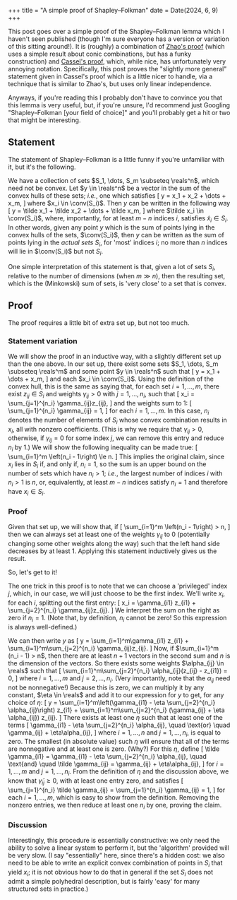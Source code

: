 +++
title = "A simple proof of Shapley–Folkman"
date = Date(2024, 6, 9)
+++

This post goes over a simple proof of the Shapley–Folkman lemma which I
haven't seen published (though I'm sure everyone has a version or variation of
this sitting around!). It is (roughly) a combination of [Zhao's
proof](https://link.springer.com/article/10.1007/BF01212924) (which uses a
simple result about conic combinations, but has a funky construction) and
[Cassel's
proof](https://www.cambridge.org/core/journals/mathematical-proceedings-of-the-cambridge-philosophical-society/article/abs/measures-of-the-nonconvexity-of-sets-and-the-shapleyfolkmanstarr-theorem/CC6968E282DB5EB24BD6F7400EA2C2A4),
which, while nice, has unfortunately very annoying notation. Specifically, this
post proves the "slightly more general" statement given in Cassel's proof which
is a little nicer to handle, via a technique that is similar to Zhao's, but
uses only linear independence.

Anyways, if you're reading this I probably don't have to convince you
that this lemma is very useful, but, if you're unsure, I'd recommend just
Googling "Shapley–Folkman [your field of choice]" and you'll probably
get a hit or two that might be interesting.

## Statement
The statement of Shapley–Folkman is a little funny if you're unfamiliar with
it, but it's the following.

We have a collection of sets $S_1, \dots, S_m \subseteq \reals^n$, which need
not be convex. Let $y \in \reals^n$ be a vector in the sum of the convex hulls
of these sets; *i.e.*, one which satisfies
\[
    y = x_1 + x_2 + \dots + x_m,
\]
where $x_i \in \conv(S_i)$. Then $y$ can be written in the following way
\[
    y = \tilde x_1 + \tilde x_2 + \dots + \tilde x_m,
\]
where $\tilde x_i \in \conv(S_i)$, where, importantly, for at least $m-n$
indices $i$, satisfies $\tilde x_i \in S_i$. In other words, given any point
$y$ which is the sum of points lying in the convex hulls of the sets,
$\conv(S_i)$, then $y$ can be written as the sum of points lying in the *actual
sets* $S_i$, for 'most' indices $i$; no more than $n$ indices will lie in
$\conv(S_i)$
but not $S_i$.

One simple interpretation of this statement is that, given a lot of sets $S_i$,
relative to the number of dimensions (when $m \gg n$), then the resulting set,
which is the (Minkowski) sum of sets, is 'very close' to a set that is convex.

## Proof
The proof requires a little bit of extra set up, but not too much.

### Statement variation
We will show the proof in an inductive way, with a slightly different set up
than the one above. In our set up, there exist some sets $S_1, \dots, S_m
\subseteq \reals^m$ and some point $y \in \reals^n$ such that
\[
    y = x_1 + \dots + x_m,
\]
and each $x_i \in \conv(S_i)$. Using the definition of the convex hull, this is
the same as saying that, for each set $i=1, \dots, m$, there exist $z_{ij} \in
S_i$ and weights $\gamma_{ij} > 0$ with $j=1, \dots, n_i$, such that
\[
    x_i = \sum_{j=1}^{n_i} \gamma_{ij}z_{ij},
\]
and the weights sum to $1$:
\[
    \sum_{j=1}^{n_i} \gamma_{ij} = 1,
\]
for each $i=1, \dots, m$. In this case, $n_i$ denotes the number of elements of
$S_i$ whose convex combination results in $x_i$, all with nonzero coefficients.
(This is why we require that $\gamma_{ij} > 0$, otherwise, if $\gamma_{ij} = 0$
for some index $j$, we can remove this entry and reduce $n_i$ by 1.) We will
show the following inequality can be made true:
\[
    \sum_{i=1}^m \left(n_i - 1\right) \le n.
\]
This implies the original claim, since $x_i$ lies in $S_i$ if, and only if,
$n_i = 1$, so the sum is an upper bound on the number of sets which have $n_i >
1$; *i.e.*, the largest number of indices $i$ with $n_i > 1$ is $n$, or,
equivalently, at least $m-n$ indices satisfy $n_i = 1$ and therefore have $x_i
\in S_i$.

### Proof
Given that set up, we will show that, if
\[
    \sum_{i=1}^m \left(n_i - 1\right) > n,
\]
then we can always set at least one of the weights $\gamma_{ij}$ to $0$
(potentially changing some other weights along the way) such that the left hand
side decreases by at least 1. Applying this statement inductively gives us the
result.

So, let's get to it!

The one trick in this proof is to note that we can choose a 'privileged'
index $j$, which, in our case, we will just choose to be the first index.
We'll write $x_i$, for each $i$, splitting out the first entry:
\[
    x_i = \gamma_{i1} z_{i1} + \sum_{j=2}^{n_i} \gamma_{ij}z_{ij}.
\]
We interpret the sum on the right as zero if $n_i = 1$. (Note that, by
definition, $n_i$ cannot be zero! So this expression is always well-defined.)

We can then write $y$ as
\[
    y = \sum_{i=1}^m\gamma_{i1} z_{i1} + \sum_{i=1}^m\sum_{j=2}^{n_i} \gamma_{ij}z_{ij}.
\]
Now, if $\sum_{i=1}^m (n_i - 1) > n$, then there are at least $n+1$ vectors in
the second sum and $n$ is the dimension of the vectors. So there exists some weights
$\alpha_{ij} \in \reals$ such that
\[
    \sum_{i=1}^m\sum_{j=2}^{n_i} \alpha_{ij}(z_{ij} - z_{i1}) = 0,
\]
where $i=1, \dots, m$ and $j=2, \dots, n_i$. (Very importantly, note that
the $\alpha_{ij}$ need not be nonnegative!) Because this is zero, we can
multiply it by any constant, $\eta \in \reals$ and add it to our expression
for $y$ to get, for any choice of $\eta$:
\[
    y = \sum_{i=1}^m\left(\gamma_{i1} - \eta \sum_{j=2}^{n_i} \alpha_{ij}\right) z_{i1} + \sum_{i=1}^m\sum_{j=2}^{n_i} (\gamma_{ij} + \eta \alpha_{ij}) z_{ij}.
\]
There exists at least one $\eta$ such that at least one of the terms
\[
    \gamma_{i1} - \eta \sum_{j=2}^{n_i} \alpha_{ij}, \quad \text{or} \quad \gamma_{ij} + \eta\alpha_{ij},
\]
where $i=1, \dots, n$ and $j=1, \dots, n_i$, is equal to zero. The smallest (in
absolute value) such $\eta$ will ensure that all of the terms are nonnegative
and at least one is zero. (Why?) For this $\eta$, define
\[
    \tilde \gamma_{i1} = \gamma_{i1} - \eta \sum_{j=2}^{n_i} \alpha_{ij}, \quad \text{and} \quad
    \tilde \gamma_{ij} = \gamma_{ij} + \eta\alpha_{ij},
\]
for $i=1, \dots, m$ and $j=1, \dots, n_i$. From the definition of $\eta$ and
the discussion above, we know that $\tilde \gamma_{ij} \ge 0$, with at least
one entry zero, and satisfies
\[
    \sum_{j=1}^{n_i} \tilde \gamma_{ij} = \sum_{j=1}^{n_i} \gamma_{ij}  = 1,
\]
for each $i=1, \dots, m$, which is easy to show from the definition. Removing
the nonzero entries, we then reduce at least one $n_i$ by one, proving the
claim.

### Discussion
Interestingly, this procedure is essentially constructive: we only need the
ability to solve a linear system to perform it, but the 'algorithm' provided
will be very slow. (I say "essentially" here, since there's a hidden cost: we
also need to be able to write an explicit convex combination of points in $S_i$
that yield $x_i$; it is not obvious how to do that in general if the set $S_i$
does not admit a simple polyhedral description, but is fairly 'easy' for many
structured sets in practice.)
